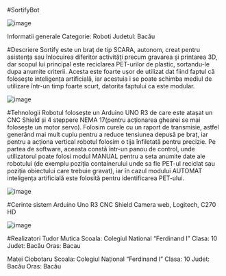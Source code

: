 #SortifyBot

![image](https://github.com/TudorM-Dev/SortifyBot/assets/102438155/ee24b628-f5a1-4ab8-aba0-780bb9a3be42)

Informatii generale
Categorie: Roboti
Judetul: Bacău

#Descriere
Sortify este un braț de tip SCARA, autonom, creat pentru asistența sau înlocuirea diferitor activități precum gravarea și printarea 3D, dar scopul lui principal este reciclarea PET-urilor de plastic, sortandu-le dupa anumite criterii. Acesta este foarte ușor de utilizat dat fiind faptul că folosește inteligența artificială, iar acestuia i se poate schimba mediul de utilizare într-un timp foarte scurt, datorita faptului ca este modular.

![image](https://github.com/TudorM-Dev/SortifyBot/assets/102438155/60762a57-f817-4f64-8469-d8def95670a2)

#Tehnologii
Robotul folosește un Arduino UNO R3 de care este atașat un CNC Shield și 4 steppere NEMA 17(pentru acționarea ghearei se mai folosește un motor servo). Folosim curele cu un raport de transmisie, astfel generând mai mult cuplu pentru a reduce tensiunea depusă pe braț, iar pentru a acționa vertical robotul folosim o tija înfiletată pentru precizie.
Pe partea de software, aceasta constă într-un panou de control, unde utilizatorul poate folosi modul MANUAL pentru a seta anumite date ale robotului (de exemplu poziția containerului unde sa fie PET-ul reciclat sau poziția obiectului care trebuie gravat), iar în cazul modului AUTOMAT inteligența artificială este folosită pentru identificarea PET-ului.

![image](https://github.com/TudorM-Dev/SortifyBot/assets/102438155/8756f280-b84c-48e3-aedf-fc97498975a1)

#Cerinte sistem
Arduino Uno R3
CNC Shield
Camera web, Logitech, C270 HD

![image](https://github.com/TudorM-Dev/SortifyBot/assets/102438155/ae1c314d-ad1e-4f55-9845-3e58d3b752d3)

#Realizatori
Tudor Mutica
  Scoala: Colegiul National “Ferdinand I”
  Clasa: 10
  Judet: Bacău
  Oras: Bacau

Matei Ciobotaru
  Scoala: Colegiul Național “Ferdinand I”
  Clasa: 10
  Judet: Bacău
  Oras: Bacău



